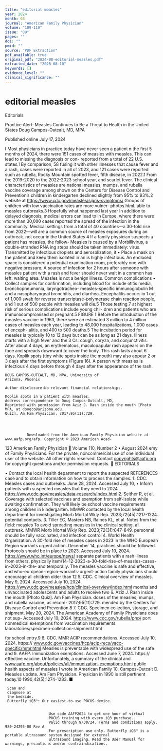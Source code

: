 ```yaml
---
title: "editorial measles"
year: 2024
month: 08
journal: "American Family Physician"
volume: "109-110"
issue: "08"
pages: ""
doi: ""
pmid: ""
source: "PDF Extraction"
pdf_available: true
original_pdf: "2024-08-editorial-measles.pdf"
extracted_date: "2025-08-10"
keywords: []
evidence_level: ""
clinical_significance: ""
---
```


# editorial measles

Editorials


Practice Alert: Measles Continues to Be a Threat
to Health in the United States
Doug Campos-Outcalt, MD, MPA



Published online July 17, 2024



I
                                                                            Most physicians in practice today have never seen a patient
  n the first 5 months of 2024, there were 151 cases of measles          with measles. This can lead to missing the diagnosis or con-
  reported from a total of 22 U.S. states.1 By comparison, 58            fusing it with other illnesses that cause fever and a rash,
cases were reported in all of 2023, and 121 cases were reported          such as rubella, Rocky Mountain spotted fever, fifth disease,
in 2022.1 From the 2019-2020 to the 2022-2023 school year,               and scarlet fever. The clinical characteristics of measles are
national measles, mumps, and rubella vaccine coverage among              shown on the Centers for Disease Control and Prevention’s
children in kindergarten declined slightly from 95% to 93%.2             website at https://www.cdc.gov/measles/signs-symptoms/
Groups of children with low vaccination rates are more vulner-           photos.html.
able to measles outbreaks.3 Hopefully what happened last year               In addition to delayed diagnosis, medical errors can lead to
in Europe, where there were more than 30,000 cases reported              the spread of the infection in the community. Medical settings
from a total of 40 countries—a 30-fold rise from 2022—will               are a common source of measles exposures during an outbreak.
not occur in the United States.4                                         If a family physician suspects a patient has measles, the follow-
   Measles is caused by a Morbillivirus, a double-stranded RNA           ing steps should be taken immediately:
virus. Transmitted by infectious droplets and aerosolization, it            • Place a mask on the patient and keep them isolated in an
is highly infectious. An enclosed space is considered a potential        examination room, preferably one with negative pressure. A
source of infection for 2 hours after someone with measles               patient with a rash and fever should never wait in a common
has left.                                                                waiting area.
   Measles is not a benign illness. Common complications                    • Collect samples for confirmation, including blood for
include otitis media, bronchopneumonia, laryngotracheo-                  measles-specific immunoglobulin M and a nasopharyngeal
bronchitis, and diarrhea. Encephalitis occurs in 1 out of 1,000          swab for reverse transcriptase–polymerase chain reaction
people, and 1 out of 500 people with measles will die.5 Those            testing.7
at highest risk of serious complications include young chil-
dren and patients who are immunocompromised or pregnant.5
                                                                            FIGURE 1
Before the introduction of the measles vaccine in 1963, there
were an estimated 3 million to 4 million cases of measles each
year, leading to 48,000 hospitalizations, 1,000 cases of enceph-
alitis, and 400 to 500 deaths.5
   The incubation period for measles is typically 10 to 12 days
but can be as long as 21 days. Illness starts with a high fever
and the 3 Cs: cough, coryza, and conjunctivitis. After about
4 days, an erythematous, maculopapular rash appears on the
face and spreads downward to cover the body. This rash lasts
about 6 days. Koplik spots (tiny white spots inside the mouth)
may also appear 2 or 3 days after the first symptoms (Figure 16).
A person with measles is infectious 4 days before through 4
days after the appearance of the rash.


    DOUG CAMPOS-OUTCALT, MD, MPA, University of
    Arizona, Phoenix

    Author disclosure:​No relevant financial relationships.
                                                                            Koplik spots in a patient with measles.
    Address correspondence to Doug Campos-Outcalt, MD,                      Reprinted with permission from Aziz J. Rash inside the mouth [Photo
    MPA, at dougco@arizona.edu.                                             Quiz]. Am Fam Physician. 2017;95(11):729.




              Downloaded from the American Family Physician website at www.aafp.org/afp. Copyright © 2023 American Acad-
120 American Family Physician	                                                                             Volume 110, Number 2 • August 2024
               emy of Family Physicians. For the private, noncommercial use of one individual user of the website. All other rights
                           reserved. Contact copyrights@aafp.org for copyright questions and/or permission requests.
                                                                                                                                                EDITORIALS


   • Contact the local health department to report the suspected                   REFERENCES
case and to obtain information on how to process the samples.                        1. CDC. Measles cases and outbreaks. June 28, 2024. Accessed July 10,
   • Inform patients with suspected measles that they need to                           2024. https://www.cdc.gov/measles/data-research/index.html
                                                                                     2. Seither R, et al. Coverage with selected vaccines and exemption from
self-isolate while awaiting confirmation. They will likely be
                                                                                        school vaccine requirements among children in kindergarten. MMWR
contacted by the local health department for investigating                              Morb Mortal Wkly Rep. 2023;72(45):1217-1224.
potential contacts.                                                                  3. Tiller EC, Masters NB, Raines KL, et al. Notes from the field: measles
   To avoid spreading measles in the clinical setting, all                              outbreak. MMWR Morb Mortal Wkly Rep. 2023;72(31):847-849.
personnel should be fully vaccinated, and infection control                          4. World Health Organization. A 30-fold rise of measles cases in 2023
                                                                                        in the WHO European Region warrants urgent action. December 14,
practices should be followed. Protocols should be in place to
                                                                                        2023. Accessed July 10, 2024. https://www.who.int/europe/news/
separate patients with a rash illness from others, physically                           item/14-12-2023-a-30-fold-rise-of-measles-cases-in-2023-in-the-
and temporally. The measles vaccine is safe and effective, and                          who-european-region-warrants-urgent-action
family physicians should encourage all children older than 12                        5. CDC. Clinical overview of measles. May 9, 2024. Accessed July 10, 2024.
                                                                                        https://www.cdc.gov/measles/hcp/clinical-overview/index.html
months and unvaccinated adolescents and adults to receive two
                                                                                     6. Aziz J. Rash inside the mouth [Photo Quiz]. Am Fam Physician.
doses of the measles, mumps, and rubella vaccine, as recom-                             2017;95(11):729.
mended by the Centers for Disease Control and Prevention.8                           7. CDC. Specimen collection, storage, and shipment. May 20, 2024.
The American Academy of Family Physicians does not sup-                                 Accessed July 10, 2024. https://www.cdc.gov/rubella/php/
port nonmedical exemptions from vaccination requirements                                laboratories/specimen-collection-shipment.html

for school entry.9                                                                   8. CDC. MMR ACIP recommendations. Accessed July 10, 2024. https://
                                                                                        www.cdc.gov/vaccines/hcp/acip-recs/vacc-specific/mmr.html
   Measles is preventable with widespread use of the safe and
                                                                                     9. AAFP. Immunization exemptions. Accessed June 7, 2024. https://
effective vaccine. Unfortunately, a summary of the clinical and                         www.aafp.org/about/policies/all/immunization-exemptions.html
public health aspects of measles I wrote in American Family                        10. Campos-Outcalt D. Measles update. Am Fam Physician.
Physician in 1990 is still pertinent today.10                                          1990;42(5):1274-1283. ■




     Scan and
     diagnose at
     the bedside.
     Butterfly iQ3™: Our easiest-to-use POCUS device.


                        Use code AAFP2024 to get one hour of virtual
                        POCUS training with every iQ3 purchase.
                        Valid through 9/30/24. Terms and conditions apply. 980-24295-00 Rev A
                        For prescription use only. Butterfly iQ3™ is a portable ultrasound system designed for external
                        ultrasound imaging. Read the User Manual for warnings, precautions and/or contraindications.
